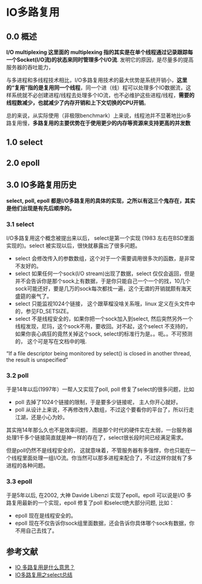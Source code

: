 # IO多路复用

## 0.0 概述

**I/O multiplexing 这里面的 multiplexing 指的其实是在单个线程通过记录跟踪每一个Socket(I/O流)的状态来同时管理多个I/O流**. 发明它的原因，是尽量多的提高服务器的吞吐能力，

与多进程和多线程技术相比，I/O多路复用技术的最大优势是系统开销小，**这里的“复用”指的是复用同一个线程**，同一个进（线）程可以处理多个IO数据流，这样系统就不必创建进程/线程去处理多个IO流，也不必维护这些进程/线程，**需要的线程数减少，也就减少了内存开销和上下文切换的CPU开销**。

总的来说，从实际使用（非极限benchmark）上来说，线程池并不显著地比io多路复用慢，**多路复用的主要优势在于使用更少的内存等资源来支持更高的并发数**

## 1.0 select

## 2.0 epoll

## 3.0 IO多路复用历史

**select, poll, epoll 都是I/O多路复用的具体的实现，之所以有这三个鬼存在，其实是他们出现是有先后顺序的。** 

### 3.1 select

I/O多路复用这个概念被提出来以后， select是第一个实现 (1983 左右在BSD里面实现的)。select 被实现以后，很快就暴露出了很多问题。 
- select 会修改传入的参数数组，这个对于一个需要调用很多次的函数，是非常不友好的。
-  select 如果任何一个sock(I/O stream)出现了数据，select 仅仅会返回，但是并不会告诉你是那个sock上有数据，于是你只能自己一个一个的找，10几个sock可能还好，要是几万的sock每次都找一遍，这个无谓的开销就颇有海天盛筵的豪气了。
-  select 只能监视1024个链接， 这个跟草榴没啥关系哦，linux 定义在头文件中的，参见FD_SETSIZE。
-  select 不是线程安全的，如果你把一个sock加入到select, 然后突然另外一个线程发现，尼玛，这个sock不用，要收回。对不起，这个select 不支持的，如果你丧心病狂的竟然关掉这个sock, select的标准行为是。。呃。。不可预测的， 这个可是写在文档中的哦.

“If a file descriptor being monitored by select() is closed in another thread, the result is unspecified”

### 3.2 poll

于是14年以后(1997年）一帮人又实现了poll, poll 修复了select的很多问题，比如 

- poll 去掉了1024个链接的限制，于是要多少链接呢， 主人你开心就好。
- poll 从设计上来说，不再修改传入数组，不过这个要看你的平台了，所以行走江湖，还是小心为妙。

其实拖14年那么久也不是效率问题， 而是那个时代的硬件实在太弱，一台服务器处理1千多个链接简直就是神一样的存在了，select很长段时间已经满足需求。

但是poll仍然不是线程安全的， 这就意味着，不管服务器有多强悍，你也只能在一个线程里面处理一组I/O流。你当然可以那多进程来配合了，不过这样你就有了多进程的各种问题。

### 3.3 epoll

于是5年以后, 在2002, 大神 Davide Libenzi 实现了epoll。epoll 可以说是I/O 多路复用最新的一个实现，epoll 修复了poll 和select绝大部分问题, 比如： 

- epoll 现在是线程安全的。 
- epoll 现在不仅告诉你sock组里面数据，还会告诉你具体哪个sock有数据，你不用自己去找了。

## 参考文献

- [IO 多路复用是什么意思？](https://www.zhihu.com/question/32163005)
- [IO多路复用之select总结](https://www.cnblogs.com/Anker/archive/2013/08/14/3258674.html)